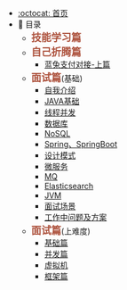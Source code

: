 - [:octocat: 首页](/README)
- :memo:  目录
  - **<font color="#AD523D" size="4">技能学习篇</font>**     
  - **<font color="#AD523D" size="4">自己折腾篇</font>**
    - [蓝兔支付对接-上篇](/document/fiddleTechnology.md)
  - **<font color="#AD523D" size="4">面试篇</font>**(基础)
    - [自我介绍](/document/basicInterview/IntroduceMyself.md)
    - [JAVA基础](/document/basicInterview/JAVABasics.md)
    - [线程并发](/document/basicInterview/ThreadConcurrency.md) 
    - [数据库](/document/basicInterview/Database.md)
    - [NoSQL](/document/basicInterview/NoSQL.md)
    - [Spring、SpringBoot](/document/basicInterview/Spring、SpringBoot.md)
    - [设计模式](/document/basicInterview/DesignPattern.md)
    - [微服务](/document/idea-plugin/2021-08-27-技术调研IDEA插件怎么开发.md)
    - [MQ](/document/basicInterview/MQ.md)
    - [Elasticsearch](/document/basicInterview/ES.md)
    - [JVM](/document/basicInterview/JVM.md)
    - [面试场景](/document/basicInterview/InterviewScene.md)
    - [工作中问题及方案](/document/Interview/WorkProblems.md)
  - **<font color="#AD523D" size="4">面试篇</font>**(上难度) 
    - [基础篇](/document/seniorInterview/JAVA/JAVA.md)
    - [并发篇](/document/seniorInterview/Concurrency.md)
    - [虚拟机](/document/seniorInterview/JVMChapter.md) 
    - [框架篇](/document/seniorInterview/Frame.md) 

 
 
 
 
  

